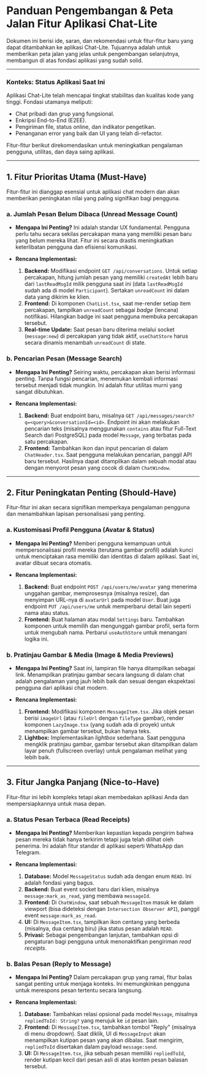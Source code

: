# Panduan Pengembangan & Peta Jalan Fitur Aplikasi Chat-Lite

Dokumen ini berisi ide, saran, dan rekomendasi untuk fitur-fitur baru yang dapat ditambahkan ke aplikasi Chat-Lite. Tujuannya adalah untuk memberikan peta jalan yang jelas untuk pengembangan selanjutnya, membangun di atas fondasi aplikasi yang sudah solid.

---

### Konteks: Status Aplikasi Saat Ini

Aplikasi Chat-Lite telah mencapai tingkat stabilitas dan kualitas kode yang tinggi. Fondasi utamanya meliputi:
- Chat pribadi dan grup yang fungsional.
- Enkripsi End-to-End (E2EE).
- Pengiriman file, status online, dan indikator pengetikan.
- Penanganan error yang baik dan UI yang telah di-refactor.

Fitur-fitur berikut direkomendasikan untuk meningkatkan pengalaman pengguna, utilitas, dan daya saing aplikasi.

---

## 1. Fitur Prioritas Utama (Must-Have)

Fitur-fitur ini dianggap esensial untuk aplikasi chat modern dan akan memberikan peningkatan nilai yang paling signifikan bagi pengguna.

### a. Jumlah Pesan Belum Dibaca (Unread Message Count)

*   **Mengapa Ini Penting?**
    Ini adalah standar UX fundamental. Pengguna perlu tahu secara sekilas percakapan mana yang memiliki pesan baru yang belum mereka lihat. Fitur ini secara drastis meningkatkan keterlibatan pengguna dan efisiensi komunikasi.

*   **Rencana Implementasi:**
    1.  **Backend:** Modifikasi endpoint `GET /api/conversations`. Untuk setiap percakapan, hitung jumlah pesan yang memiliki `createdAt` lebih baru dari `lastReadMsgId` milik pengguna saat ini (data `lastReadMsgId` sudah ada di model `Participant`). Sertakan `unreadCount` ini dalam data yang dikirim ke klien.
    2.  **Frontend:** Di komponen `ChatList.tsx`, saat me-render setiap item percakapan, tampilkan `unreadCount` sebagai *badge* (lencana) notifikasi. Hilangkan badge ini saat pengguna membuka percakapan tersebut.
    3.  **Real-time Update:** Saat pesan baru diterima melalui socket (`message:new`) di percakapan yang tidak aktif, `useChatStore` harus secara dinamis menambah `unreadCount` di state.

### b. Pencarian Pesan (Message Search)

*   **Mengapa Ini Penting?**
    Seiring waktu, percakapan akan berisi informasi penting. Tanpa fungsi pencarian, menemukan kembali informasi tersebut menjadi tidak mungkin. Ini adalah fitur utilitas murni yang sangat dibutuhkan.

*   **Rencana Implementasi:**
    1.  **Backend:** Buat endpoint baru, misalnya `GET /api/messages/search?q=<query>&conversationId=<id>`. Endpoint ini akan melakukan pencarian teks (misalnya menggunakan `contains` atau fitur Full-Text Search dari PostgreSQL) pada model `Message`, yang terbatas pada satu percakapan.
    2.  **Frontend:** Tambahkan ikon dan input pencarian di dalam `ChatHeader.tsx`. Saat pengguna melakukan pencarian, panggil API baru tersebut. Hasilnya dapat ditampilkan dalam sebuah modal atau dengan menyorot pesan yang cocok di dalam `ChatWindow`.

---

## 2. Fitur Peningkatan Penting (Should-Have)

Fitur-fitur ini akan secara signifikan memperkaya pengalaman pengguna dan menambahkan lapisan personalisasi yang penting.

### a. Kustomisasi Profil Pengguna (Avatar & Status)

*   **Mengapa Ini Penting?**
    Memberi pengguna kemampuan untuk mempersonalisasi profil mereka (terutama gambar profil) adalah kunci untuk menciptakan rasa memiliki dan identitas di dalam aplikasi. Saat ini, avatar dibuat secara otomatis.

*   **Rencana Implementasi:**
    1.  **Backend:** Buat endpoint `POST /api/users/me/avatar` yang menerima unggahan gambar, memprosesnya (misalnya resize), dan menyimpan URL-nya di `avatarUrl` pada model `User`. Buat juga endpoint `PUT /api/users/me` untuk memperbarui detail lain seperti nama atau status.
    2.  **Frontend:** Buat halaman atau modal `Settings` baru. Tambahkan komponen untuk memilih dan mengunggah gambar profil, serta form untuk mengubah nama. Perbarui `useAuthStore` untuk menangani logika ini.

### b. Pratinjau Gambar & Media (Image & Media Previews)

*   **Mengapa Ini Penting?**
    Saat ini, lampiran file hanya ditampilkan sebagai link. Menampilkan pratinjau gambar secara langsung di dalam chat adalah pengalaman yang jauh lebih baik dan sesuai dengan ekspektasi pengguna dari aplikasi chat modern.

*   **Rencana Implementasi:**
    1.  **Frontend:** Modifikasi komponen `MessageItem.tsx`. Jika objek pesan berisi `imageUrl` (atau `fileUrl` dengan `fileType` gambar), render komponen `LazyImage.tsx` (yang sudah ada di proyek) untuk menampilkan gambar tersebut, bukan hanya teks.
    2.  **Lightbox:** Implementasikan *lightbox* sederhana. Saat pengguna mengklik pratinjau gambar, gambar tersebut akan ditampilkan dalam layar penuh (fullscreen overlay) untuk pengalaman melihat yang lebih baik.

---

## 3. Fitur Jangka Panjang (Nice-to-Have)

Fitur-fitur ini lebih kompleks tetapi akan membedakan aplikasi Anda dan mempersiapkannya untuk masa depan.

### a. Status Pesan Terbaca (Read Receipts)

*   **Mengapa Ini Penting?**
    Memberikan kepastian kepada pengirim bahwa pesan mereka tidak hanya terkirim tetapi juga telah dilihat oleh penerima. Ini adalah fitur standar di aplikasi seperti WhatsApp dan Telegram.

*   **Rencana Implementasi:**
    1.  **Database:** Model `MessageStatus` sudah ada dengan enum `READ`. Ini adalah fondasi yang bagus.
    2.  **Backend:** Buat event socket baru dari klien, misalnya `message:mark_as_read`, yang membawa `messageId`.
    3.  **Frontend:** Di `ChatWindow`, saat sebuah `MessageItem` masuk ke dalam viewport (bisa dideteksi dengan `Intersection Observer API`), panggil event `message:mark_as_read`.
    4.  **UI:** Di `MessageItem.tsx`, tampilkan ikon centang yang berbeda (misalnya, dua centang biru) jika status pesan adalah `READ`.
    5.  **Privasi:** Sebagai pengembangan lanjutan, tambahkan opsi di pengaturan bagi pengguna untuk menonaktifkan pengiriman *read receipts*.

### b. Balas Pesan (Reply to Message)

*   **Mengapa Ini Penting?**
    Dalam percakapan grup yang ramai, fitur balas sangat penting untuk menjaga konteks. Ini memungkinkan pengguna untuk merespons pesan tertentu secara langsung.

*   **Rencana Implementasi:**
    1.  **Database:** Tambahkan relasi opsional pada model `Message`, misalnya `repliedToId: String?` yang merujuk ke `id` pesan lain.
    2.  **Frontend:** Di `MessageItem.tsx`, tambahkan tombol "Reply" (misalnya di menu dropdown). Saat diklik, UI di `MessageInput` akan menampilkan kutipan pesan yang akan dibalas. Saat mengirim, `repliedToId` disertakan dalam payload `message:send`.
    3.  **UI:** Di `MessageItem.tsx`, jika sebuah pesan memiliki `repliedToId`, render kutipan kecil dari pesan asli di atas konten pesan balasan tersebut.
